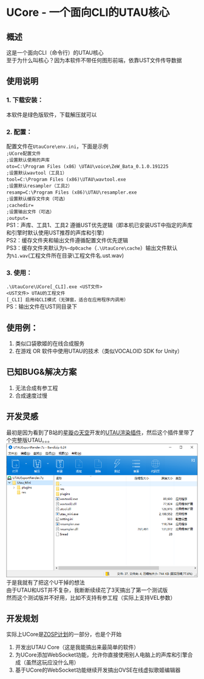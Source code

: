 # UCore - 一个面向CLI的UTAU核心
## 概述
这是一个面向CLI（命令行）的UTAU核心  
至于为什么叫核心？因为本软件不带任何图形前端，依靠UST文件传导数据
## 使用说明
### 1. 下载安装：
本软件是绿色版软件，下载解压就可以
### 2. 配置：
配置文件在`UtauCore\env.ini`，下面是示例  
`;UCore配置文件`  
`;设置默认使用的声库`  
`oto=C:\Program Files (x86）\UTAU\voice\ZeW_Bata_0.1.0.191225`  
`;设置默认wavtool（工具1）`  
`tool=C:\Program Files (x86)\UTAU\wavtool.exe`  
`;设置默认resampler（工具2）`  
`resamp=C:\Program Files (x86)\UTAU\resampler.exe`  
`;设置默认缓存文件夹（可选）`  
`;cachedir=`  
`;设置输出文件（可选）`  
`;output=`  
PS1：声库、工具1、工具2 遵循UST优先逻辑（即本机已安装UST中指定的声库和引擎时默认使用UST推荐的声库和引擎）  
PS2：缓存文件夹和输出文件遵循配置文件优先逻辑  
PS3：缓存文件夹默认为`%~dp0cache`（`.\UtauCore\cache`）输出文件默认为`%1.wav`(工程文件所在目录\工程文件名.ust.wav)
### 3. 使用：
`.\UtauCore\UCore[_CLI].exe <UST文件>`  
`<UST文件> UTAU的工程文件`  
`[_CLI] 启用纯CLI模式（无弹窗，适合在应用程序内调用）`   
PS：输出文件在UST同目录下
## 使用例：
1. 类似口袋歌姬的在线合成服务
2. 在游戏 OR 软件中使用UTAU的技术（类似VOCALOID SDK for Unity）
## 已知BUG&解决方案
1. 无法合成有参工程
2. 合成速度过慢
## 开发灵感
最初是因为看到了B站的[星璇の天空](https://space.bilibili.com/232240)开发的[UTAU渲染插件](https://www.bilibili.com/video/av1182545)，然后这个插件里带了个完整版UTAU。。。  
![完整版UTAU](PICS/01.png)
于是我就有了把这个U干掉的想法  
由于UTAU和UST并不复杂，我断断续续花了3天搞出了第一个测试版  
然而这个测试版并不好用，比如不支持有参工程（实际上支持VEL参数）
## 开发规划
实际上UCore是[ZOSP计划](https://github.com/daze456/ZOSP)的一部分，也是个开始  
1. 开发出UTAU Core（这是我能搞出来最简单的软件）
2. 为UCore添加WebSocket功能，允许你直接使用别人电脑上的声库和引擎合成（虽然这玩应没什么用）
3. 基于UCore的WebSocket功能继续开发搞出OVSE在线虚拟歌姬编辑器